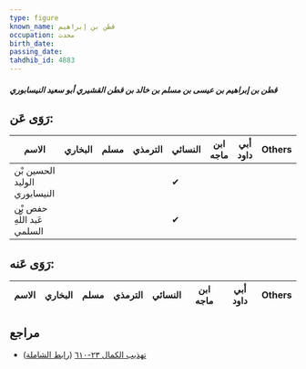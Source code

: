 ```yaml
---
type: figure
known_name: قطن بن إبراهيم
occupation: محدث
birth_date:
passing_date:
tahdhib_id: 4883
---
```

##### قطن بن إبراهيم بن عيسى بن مسلم بن خالد بن قطن القشيري أبو سعيد النيسابوري

## رَوَى عَن:
| الاسم                        | البخاري | مسلم | الترمذي | النسائي | ابن ماجه | أبي داود | Others |
| ---------------------------- | ------- | ---- | ------- | ------- | -------- | -------- | ------ |
| الحسين بْن الوليد النيسابوري |         |      |         | ✔       |          |          |        |
| حفص بْن عَبد اللَّهِ السلمي  |         |      |         | ✔       |          |          |        |
## رَوَى عَنه:
| الاسم | البخاري | مسلم | الترمذي | النسائي | ابن ماجه | أبي داود | Others |
| ----- | ------- | ---- | ------- | ------- | -------- | -------- | ------ |
## مراجع
- [تهذيب الكمال ٢٣-٦١٠](obsidian://open?vault=Tahdhib-al-Kamal&file=Figures/٤٨٨٣-قطن%20بن%20إبراهيم%20بن%20عيسى%20بن%20مسلم%20بن%20خالد%20بن%20قطن%20القشيري%20أبو%20سعيد%20النيسابوري) ([رابط الشاملة](https://shamela.ws/book/3722/12497))